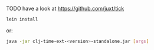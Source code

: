 TODO have a look at https://github.com/juxt/tick
```bash
lein install
```
or:
```bash
java -jar clj-time-ext-<version>-standalone.jar [args]
```
